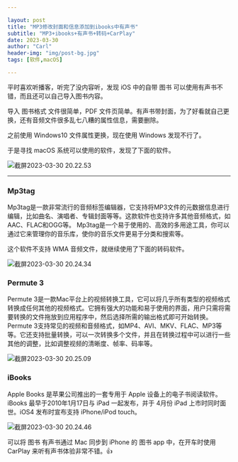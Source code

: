 ```yaml
---

layout: post
title: "MP3修改封面和信息添加到ibooks中有声书"
subtitle: "MP3+ibooks+有声书+转码+CarPlay"
date: 2023-03-30
author: "Carl"
header-img: "img/post-bg.jpg"
tags: [软件,macOS]

---
```


平时喜欢听播客，听完了没内容听，发现 iOS 中的自带 图书 可以使用有声书不错，而且还可以自己导入图书内容。

导入 图书格式 文件很简单，PDF 文件页简单。有声书带封面，为了好看就自己更换，还有音频文件很多乱七八糟的属性信息，需要删除。

之前使用 Windows10 文件属性更换，现在使用 Windows 发现不行了。

于是寻找 macOS 系统可以使用的软件，发现了下面的软件。

![截屏2023-03-30 20.22.53](https://github-blog-carl.oss-cn-hangzhou.aliyuncs.com/img/202303302023911.png)

---

### Mp3tag

Mp3tag是一款非常流行的音频标签编辑器，它支持将MP3文件的元数据信息进行编辑，比如曲名、演唱者、专辑封面等等。这款软件也支持许多其他音频格式，如AAC、FLAC和OGG等。 Mp3tag是一个易于使用的、高效的多用途工具，你可以通过它来管理你的音乐库，使你的音乐文件更易于分类和搜索等。

这个软件不支持 WMA 音频文件，就继续使用了下面的转码软件。

![截屏2023-03-30 20.24.34](https://github-blog-carl.oss-cn-hangzhou.aliyuncs.com/img/202303302026982.png)

### Permute 3

Permute 3是一款Mac平台上的视频转换工具，它可以将几乎所有类型的视频格式转换成任何其他的视频格式。它拥有强大的功能和易于使用的界面，用户只需将需要转换的文件拖放到应用程序中，然后选择所需的输出格式即可开始转换。Permute 3支持常见的视频和音频格式，如MP4、AVI、MKV、FLAC、MP3等等。它还支持批量转换，可以一次转换多个文件，并且在转换过程中可以进行一些其他的调整，比如调整视频的清晰度、帧率、码率等。

![截屏2023-03-30 20.25.09](https://github-blog-carl.oss-cn-hangzhou.aliyuncs.com/img/202303302029947.png)

### iBooks

Apple Books 是苹果公司推出的一套专用于 Apple 设备上的电子书阅读软件。iBooks 最早于2010年1月17日与 iPad 一起发布，并于 4月份 iPad 上市时同时面世。iOS4 发布时宣布支持 iPhone/iPod touch。

![截屏2023-03-30 20.24.46](https://github-blog-carl.oss-cn-hangzhou.aliyuncs.com/img/202303302031538.png)



可以将 图书 有声书通过 Mac 同步到 iPhone 的 图书 app 中，在开车时使用 CarPlay 来听有声书体验非常不错。👍





